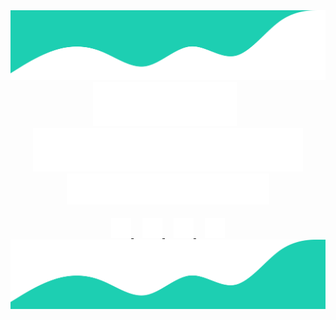 <div align="center">
    <img src="svg/top-waves.svg" />
</div>

<div align="center">
    <img src="svg/first-name.svg" />
    <img width="6.5px" />
    <img src="svg/last-name.svg" />
</div>

<div align="center">
    <img src="svg/full-stack.svg" />
</div>

<img height="15px" />

<div align="center">
    <a href="https://www.linkedin.com/in/nikola-ver/">
        <img width="32px" src="svg/linkedin.svg" />
    </a>
    <img width="10px" />
    <a href="mailto: nikolveresh@gmail.com">
        <img width="32px" src="svg/email.svg" />
    </a>
    <img width="10px" />
    <a href="./svg/skype.txt">
        <img width="32px" src="svg/skype.svg" />
    </a>
    <img width="10px" />
    <a href="https://www.codewars.com/users/Nikola-Ver">
        <img width="32px" src="svg/codewars.svg" />
    </a>
</div>

<div align="center">
    <img src="svg/bottom-waves.svg" />
</div>

